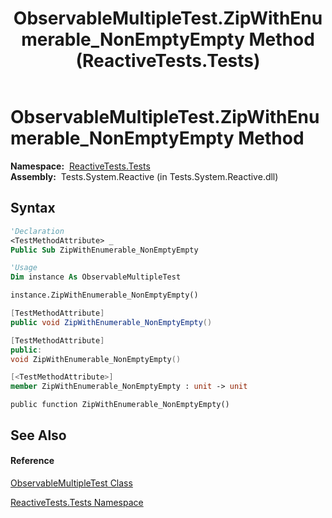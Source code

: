 ﻿---
title: ObservableMultipleTest.ZipWithEnumerable_NonEmptyEmpty Method  (ReactiveTests.Tests)
TOCTitle: ZipWithEnumerable_NonEmptyEmpty Method
ms:assetid: M:ReactiveTests.Tests.ObservableMultipleTest.ZipWithEnumerable_NonEmptyEmpty
ms:mtpsurl: https://msdn.microsoft.com/en-us/library/reactivetests.tests.observablemultipletest.zipwithenumerable_nonemptyempty(v=VS.103)
ms:contentKeyID: 36621172
ms.date: 06/28/2011
mtps_version: v=VS.103
f1_keywords:
- ReactiveTests.Tests.ObservableMultipleTest.ZipWithEnumerable_NonEmptyEmpty
dev_langs:
- CSharp
- JScript
- VB
- FSharp
- c++
---

# ObservableMultipleTest.ZipWithEnumerable\_NonEmptyEmpty Method

**Namespace:**  [ReactiveTests.Tests](hh289046\(v=vs.103\).md)  
**Assembly:**  Tests.System.Reactive (in Tests.System.Reactive.dll)

## Syntax

``` vb
'Declaration
<TestMethodAttribute> _
Public Sub ZipWithEnumerable_NonEmptyEmpty
```

``` vb
'Usage
Dim instance As ObservableMultipleTest

instance.ZipWithEnumerable_NonEmptyEmpty()
```

``` csharp
[TestMethodAttribute]
public void ZipWithEnumerable_NonEmptyEmpty()
```

``` c++
[TestMethodAttribute]
public:
void ZipWithEnumerable_NonEmptyEmpty()
```

``` fsharp
[<TestMethodAttribute>]
member ZipWithEnumerable_NonEmptyEmpty : unit -> unit 
```

``` jscript
public function ZipWithEnumerable_NonEmptyEmpty()
```

## See Also

#### Reference

[ObservableMultipleTest Class](hh303586\(v=vs.103\).md)

[ReactiveTests.Tests Namespace](hh289046\(v=vs.103\).md)

